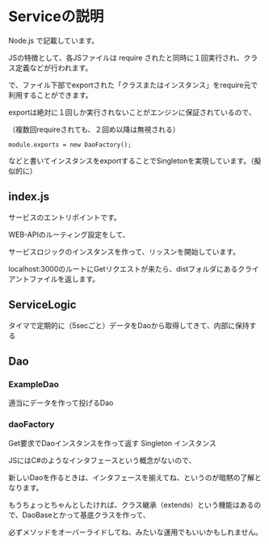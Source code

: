 # Serviceの説明

Node.js で記載しています。

JSの特徴として、各JSファイルは require されたと同時に１回実行され、クラス定義などが行われます。

で、ファイル下部でexportされた「クラスまたはインスタンス」をrequire元で利用することができます。

exportは絶対に１回しか実行されないことがエンジンに保証されているので、

（複数回requireされても、２回め以降は無視される）

```
module.exports = new DaoFactory();
```

などと書いてインスタンスをexportすることでSingletonを実現しています。（擬似的に）


## index.js

サービスのエントリポイントです。

WEB-APIのルーティング設定をして、

サービスロジックのインスタンスを作って、リッスンを開始しています。

localhost:3000のルートにGetリクエストが来たら、distフォルダにあるクライアントファイルを返します。

## ServiceLogic

タイマで定期的に（5secごと）データをDaoから取得してきて、内部に保持する

## Dao

### ExampleDao

適当にデータを作って投げるDao

### daoFactory

Get要求でDaoインスタンスを作って返す Singleton インスタンス

JSにはC#のようなインタフェースという概念がないので、

新しいDaoを作るときは、インタフェースを揃えてね、というのが暗黙の了解となります。

もうちょっとちゃんとしたければ、クラス継承（extends）という機能はあるので、DaoBaseとかって基底クラスを作って、

必ずメソッドをオーバーライドしてね、みたいな運用でもいいかもしれません。